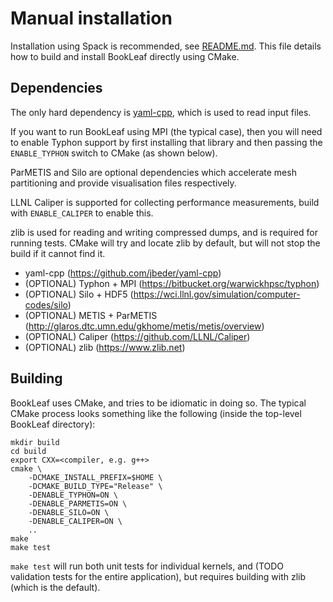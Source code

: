 # Manual installation

Installation using Spack is recommended, see [README.md](../README.md). This
file details how to build and install BookLeaf directly using CMake.

## Dependencies

The only hard dependency is [yaml-cpp](https://github.com/jbeder/yaml-cpp),
which is used to read input files.

If you want to run BookLeaf using MPI (the typical case), then you will need to
enable Typhon support by first installing that library and then passing the
`ENABLE_TYPHON` switch to CMake (as shown below).

ParMETIS and Silo are optional dependencies which accelerate mesh partitioning
and provide visualisation files respectively.

LLNL Caliper is supported for collecting performance measurements, build with
`ENABLE_CALIPER` to enable this.

zlib is used for reading and writing compressed dumps, and is required for
running tests. CMake will try and locate zlib by default, but will not stop the
build if it cannot find it.

* yaml-cpp (https://github.com/jbeder/yaml-cpp)
* (OPTIONAL) Typhon + MPI (https://bitbucket.org/warwickhpsc/typhon)
* (OPTIONAL) Silo + HDF5 (https://wci.llnl.gov/simulation/computer-codes/silo)
* (OPTIONAL) METIS + ParMETIS (http://glaros.dtc.umn.edu/gkhome/metis/metis/overview)
* (OPTIONAL) Caliper (https://github.com/LLNL/Caliper)
* (OPTIONAL) zlib (https://www.zlib.net)

## Building

BookLeaf uses CMake, and tries to be idiomatic in doing so. The typical CMake
process looks something like the following (inside the top-level BookLeaf
directory):

```
mkdir build
cd build
export CXX=<compiler, e.g. g++>
cmake \
    -DCMAKE_INSTALL_PREFIX=$HOME \
    -DCMAKE_BUILD_TYPE="Release" \
    -DENABLE_TYPHON=ON \
    -DENABLE_PARMETIS=ON \
    -DENABLE_SILO=ON \
    -DENABLE_CALIPER=ON \
    ..
make
make test
```

`make test` will run both unit tests for individual kernels, and (TODO
validation tests for the entire application), but requires building with zlib
(which is the default).
